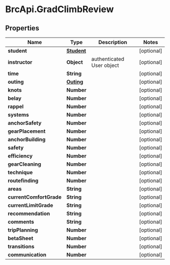 # BrcApi.GradClimbReview

## Properties
Name | Type | Description | Notes
------------ | ------------- | ------------- | -------------
**student** | [**Student**](Student.md) |  | [optional] 
**instructor** | **Object** | authenticated User object | [optional] 
**time** | **String** |  | [optional] 
**outing** | [**Outing**](Outing.md) |  | [optional] 
**knots** | **Number** |  | [optional] 
**belay** | **Number** |  | [optional] 
**rappel** | **Number** |  | [optional] 
**systems** | **Number** |  | [optional] 
**anchorSafety** | **Number** |  | [optional] 
**gearPlacement** | **Number** |  | [optional] 
**anchorBuilding** | **Number** |  | [optional] 
**safety** | **Number** |  | [optional] 
**efficiency** | **Number** |  | [optional] 
**gearCleaning** | **Number** |  | [optional] 
**technique** | **Number** |  | [optional] 
**routefinding** | **Number** |  | [optional] 
**areas** | **String** |  | [optional] 
**currentComfortGrade** | **String** |  | [optional] 
**currentLimitGrade** | **String** |  | [optional] 
**recommendation** | **String** |  | [optional] 
**comments** | **String** |  | [optional] 
**tripPlanning** | **Number** |  | [optional] 
**betaSheet** | **Number** |  | [optional] 
**transitions** | **Number** |  | [optional] 
**communication** | **Number** |  | [optional] 



